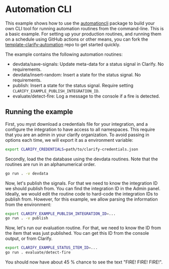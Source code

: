 <!--
 Copyright 2023 Searis AS

 Licensed under the Apache License, Version 2.0 (the "License");
 you may not use this file except in compliance with the License.
 You may obtain a copy of the License at

     http://www.apache.org/licenses/LICENSE-2.0

 Unless required by applicable law or agreed to in writing, software
 distributed under the License is distributed on an "AS IS" BASIS,
 WITHOUT WARRANTIES OR CONDITIONS OF ANY KIND, either express or implied.
 See the License for the specific language governing permissions and
 limitations under the License.
-->

# Automation CLI

This example shows how to use the [automationcli][cli] package to build your own CLI tool for running automation routines from the command-line. This is a basic example. For setting up your production routines, and running them on a schedule using GitHub actions or other means, you can fork the [template-clarify-automation][template] repo to get started quickly.

[cli]: https://pkg.go.dev/github.com/clarify/clarify-go/automation/automationcli
[template]: https://github.com/clarify/template-clarify-automation

The example contains the following automation routines:

- devdata/save-signals: Update meta-data for a status signal in Clarify. No requirements.
- devdata/insert-random: Insert a state for the status signal. No requirements.
- publish: Insert a state for the status signal. Require setting `CLARIFY_EXAMPLE_PUBLISH_INTEGRATION_ID`.
- evaluate/detect-fire: Log a message to the console if a fire is detected.

## Running the example

First, you myst download a credentials file for your integration, and a configure the integration to have access to all namespaces. This require that you are an admin in your clarify organization. To avoid passing in options each time, we will export it as a environment variable:

```sh
export CLARIFY_CREDENTIALS=path/to/clarify-credentials.json
```

Secondly, load the the database using the devdata routines. Note that the routines are run in an alphanumerical order.

```sh
go run . -v devdata
```

Now, let's publish the signals. For that we need to know the integration ID we should publish from. You can find the integration ID in the Admin panel. Ideally, we would edit the routine code to hard-code the integration IDs to publish from. However, for this example, we allow parsing the information from the environment:

```sh
export CLARIFY_EXAMPLE_PUBLISH_INTEGRATION_ID=...
go run . -v publish
```

Now, let's run our evaluation routine. For that, we need to know the ID from the item that was just published. You can get this ID from the console output, or from Clarify.

```sh
export CLARIFY_EXAMPLE_STATUS_ITEM_ID=...
go run . evaluate/detect-fire
```

You should now have about 45 % chance to see the text "FIRE! FIRE! FIRE!".
